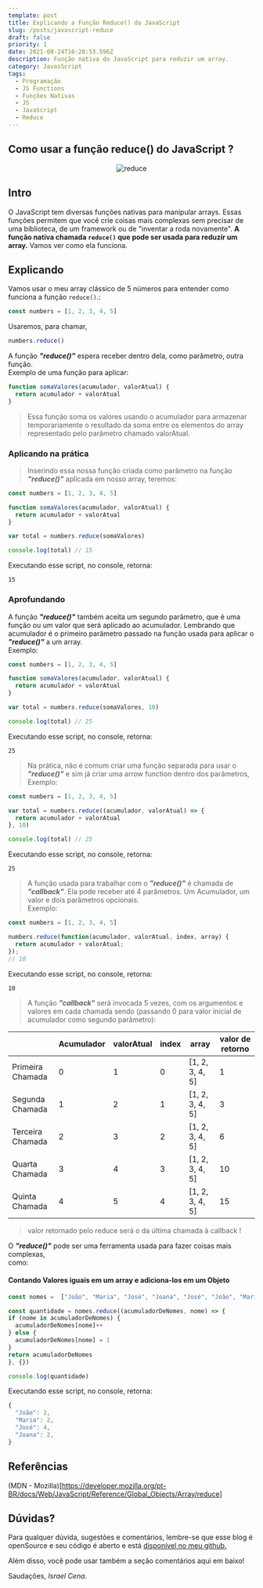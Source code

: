```yaml
---
template: post
title: Explicando a Função Reduce() do JavaScript 
slug: /posts/javascript-reduce
draft: false
priority: 1
date: 2021-08-24T16:28:53.596Z
description: Função nativa do JavaScript para reduzir um array.
category: JavasScript
tags:
  - Programação
  - JS Functions
  - Funções Nativas
  - JS
  - JavaScript
  - Reduce
---
```


## Como usar a função reduce() do JavaScript ?

<center>

![reduce](/media/javascript-reduce/reduce.png)

</center>

## Intro

O JavaScript tem diversas funções nativas para manipular arrays. Essas funções permitem que você crie coisas mais complexas sem precisar 
de uma biblioteca, de um framework ou de "inventar a roda novamente". 
**A função nativa chamada `reduce()` que pode ser usada para reduzir um array.**
Vamos ver como ela funciona.

## Explicando

Vamos usar o meu array clássico de 5 números para entender como funciona a função `reduce()`.:

```javascript
const numbers = [1, 2, 3, 4, 5]
```

Usaremos, para chamar,

```javascript
numbers.reduce()
```

A função **_"reduce()"_** espera receber dentro dela, como parâmetro, outra função.
<br/>Exemplo de uma função para aplicar:

```javascript
function somaValores(acumulador, valorAtual) {
  return acumulador + valorAtual
}
```

> Essa função soma os valores usando o acumulador para armazenar temporariamente o resultado da soma entre os elementos do array representado 
pelo parâmetro chamado valorAtual.

### Aplicando na prática

> Inserindo essa nossa função criada como parâmetro na função **_"reduce()"_** aplicada em nosso array, teremos:

```javascript
const numbers = [1, 2, 3, 4, 5]

function somaValores(acumulador, valorAtual) {
  return acumulador + valorAtual
}

var total = numbers.reduce(somaValores)

console.log(total) // 15
```

Executando esse script, no console, retorna:

```
15
```

### Aprofundando

A função **_"reduce()"_** também aceita um segundo parâmetro, que é uma função ou um valor que será aplicado ao acumulador.
Lembrando que acumulador é o primeiro parâmetro passado na função usada para aplicar o **_"reduce()"_** a um array.
<br/>Exemplo:

```javascript
const numbers = [1, 2, 3, 4, 5]

function somaValores(acumulador, valorAtual) {
  return acumulador + valorAtual
}

var total = numbers.reduce(somaValores, 10)

console.log(total) // 25

```
Executando esse script, no console, retorna:

```
25
```

> Na prática, não é comum criar uma função separada para usar o **_"reduce()"_** e sim já criar uma arrow function dentro dos parâmetros,<br/>Exemplo:

```javascript
const numbers = [1, 2, 3, 4, 5]

var total = numbers.reduce((acumulador, valorAtual) => {
  return acumulador + valorAtual
}, 10)

console.log(total) // 25

```
Executando esse script, no console, retorna:

```
25
```

> A função usada para trabalhar com o **_"reduce()"_** é chamada de **_"callback"_**. Ela pode receber até 4 parâmetros. Um Acumulador, um valor e dois parâmetros opcionais.<br/>Exemplo:

```javascript
const numbers = [1, 2, 3, 4, 5]

numbers.reduce(function(acumulador, valorAtual, index, array) {
  return acumulador + valorAtual;
});
// 10

```

Executando esse script, no console, retorna:

```
10
```

> A função **_"callback"_** será invocada 5 vezes, com os argumentos e valores em cada chamada sendo (passando 0 para valor inicial de acumulador como segundo parâmetro):

|                   | Acumulador | valorAtual | index | array           | valor de retorno   |
| ---               | ---        | ---        | ---   | ---             | ---                |  
| Primeira Chamada  | 0          | 1          | 0     | [1, 2, 3, 4, 5] | 1                  |
| Segunda Chamada   | 1          | 2          | 1     | [1, 2, 3, 4, 5] | 3                  |
| Terceira Chamada  | 2          | 3          | 2     | [1, 2, 3, 4, 5] | 6                  |
| Quarta Chamada    | 3          | 4          | 3     | [1, 2, 3, 4, 5] | 10                 |
| Quinta Chamada    | 4          | 5          | 4     | [1, 2, 3, 4, 5] | 15                 |


> valor retornado pelo reduce será o da última chamada à callback !

O **_"reduce()"_** pode ser uma ferramenta usada para fazer coisas mais complexas, <br/> como:

#### Contando Valores iguais em um array e adiciona-los em um Objeto

```javascript	
const nomes =  ["João", "Maria", "José", "Joana", "José", "João", "Maria", "José", "Joana", "José"]

const quantidade = nomes.reduce((acumuladorDeNomes, nome) => {
if (nome in acumuladorDeNomes) {
  acumuladorDeNomes[nome]++
} else {
  acumuladorDeNomes[nome] = 1
}
return acumuladorDeNomes
}, {})

console.log(quantidade)

```

Executando esse script, no console, retorna:

```javascript
{
  "João": 2,	
  "Maria": 2,
  "José": 4,
  "Joana": 2,
}
```

## Referências
(MDN - Mozilla)[https://developer.mozilla.org/pt-BR/docs/Web/JavaScript/Reference/Global_Objects/Array/reduce]

## Dúvidas?


Para qualquer dúvida, sugestões e comentários, lembre-se que esse blog é openSource e seu código é aberto e está [disponível no meu github.](https://github.com/israelcena/siteblog)

Além disso, você pode usar também a seção comentários aqui em baixo!

Saudações, _Israel Cena_. 